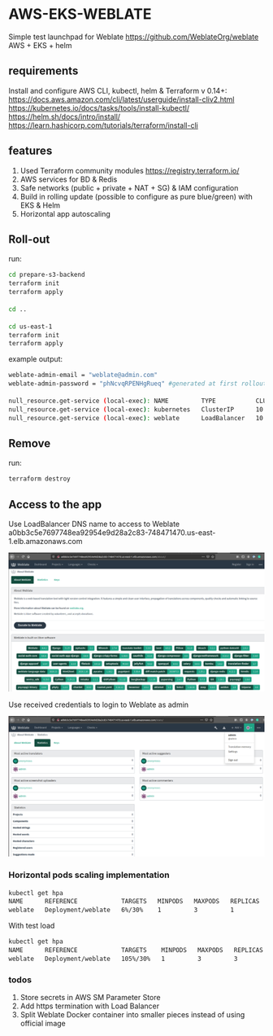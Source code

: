 # AWS-EKS-WEBLATE

Simple test launchpad for Weblate https://github.com/WeblateOrg/weblate <br />
AWS + EKS + helm

## requirements

Install and configure AWS CLI, kubectl, helm & Terraform v 0.14+: <br />
https://docs.aws.amazon.com/cli/latest/userguide/install-cliv2.html <br />
https://kubernetes.io/docs/tasks/tools/install-kubectl/ <br />
https://helm.sh/docs/intro/install/ <br />
https://learn.hashicorp.com/tutorials/terraform/install-cli

## features

1. Used Terraform community modules https://registry.terraform.io/
2. AWS services for BD & Redis
3. Safe networks (public + private + NAT + SG) & IAM configuration
4. Build in rolling update (possible to configure as pure blue/green) with EKS & Helm
5. Horizontal app autoscaling

## Roll-out 
run:
```bash
cd prepare-s3-backend
terraform init
terraform apply

cd ..

cd us-east-1
terraform init
terraform apply
```
example output:
```bash
weblate-admin-email = "weblate@admin.com"
weblate-admin-password = "phNcvqRPENHgRueq" #generated at first rollout

null_resource.get-service (local-exec): NAME         TYPE           CLUSTER-IP      EXTERNAL-IP                                                              PORT(S)        AGE
null_resource.get-service (local-exec): kubernetes   ClusterIP      10.100.0.1      <none>                                                                   443/TCP        6h38m
null_resource.get-service (local-exec): weblate      LoadBalancer   10.100.102.95   a0bb3c5e7697748ea92954e9d28a2c83-748471470.us-east-1.elb.amazonaws.com   80:30547/TCP   6m19s

```
## Remove 
run:
```bash
terraform destroy
```

## Access to the app
Use LoadBalancer DNS name to access to Weblate a0bb3c5e7697748ea92954e9d28a2c83-748471470.us-east-1.elb.amazonaws.com

![First run](run0.png)

Use received credentials to login to Weblate as admin

![Logged in](run1.png)

### Horizontal pods scaling implementation
```bash
kubectl get hpa
NAME      REFERENCE            TARGETS   MINPODS   MAXPODS   REPLICAS   AGE
weblate   Deployment/weblate   6%/30%    1         3         1          5m26s

```
With test load
```bash
kubectl get hpa
NAME      REFERENCE            TARGETS    MINPODS   MAXPODS   REPLICAS   AGE
weblate   Deployment/weblate   105%/30%   1         3         3          20m

```
### todos
1. Store secrets in AWS SM Parameter Store
2. Add https termination with Load Balancer
3. Split Weblate Docker container into smaller pieces instead of using official image